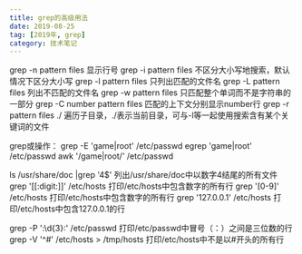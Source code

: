 ```yaml
---
title: grep的高级用法 
date: 2019-08-25
tag: [2019年, grep]
category: 技术笔记
---
```


grep -n pattern files  显示行号
grep -i pattern files  不区分大小写地搜索，默认情况下区分大小写
grep -l pattern files  只列出匹配的文件名
grep -L pattern files  列出不匹配的文件名
grep -w pattern files  只匹配整个单词而不是字符串的一部分
grep -C number pattern files 匹配的上下文分别显示number行
grep -r pattern files ./  遍历子目录，./表示当前目录，可与-l等一起使用搜索含有某个关键词的文件

grep或操作：
grep -E 'game|root' /etc/passwd
egrep 'game|root' /etc/passwd
awk '/game|root/' /etc/passwd

ls /usr/share/doc |grep '4$' 列出/usr/share/doc中以数字4结尾的所有文件
grep '[[:digit:]]' /etc/hosts 打印/etc/hosts中包含数字的所有行
grep '[0-9]' /etc/hosts 打印/etc/hosts中包含数字的所有行
grep '127.0.0.1' /etc/hosts 打印/etc/hosts中包含127.0.0.1的行

grep -P ':\d{3}:' /etc/passwd 打印/etc/passwd中冒号（：）之间是三位数的行
grep -V '^#' /etc/hosts > /tmp/hosts 打印/etc/hosts中不是以#开头的所有行
